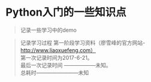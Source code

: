 # Python入门的一些知识点
> 记录一些学习中的demo

> 记录学习过程
第一阶段学习资料（廖雪峰的官方网站-http://www.liaoxuefeng.com）  <br>
第一次记录时间为2017-6-21。  <br>
最后一次记录时间 ——————未知。  <br>
总耗时————————未知  <br>